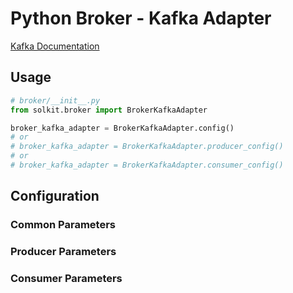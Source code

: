 
# Python Broker - Kafka Adapter

[Kafka Documentation]()

## Usage

```python
# broker/__init__.py
from solkit.broker import BrokerKafkaAdapter

broker_kafka_adapter = BrokerKafkaAdapter.config()
# or
# broker_kafka_adapter = BrokerKafkaAdapter.producer_config()
# or
# broker_kafka_adapter = BrokerKafkaAdapter.consumer_config()
```

## Configuration

### Common Parameters

### Producer Parameters

### Consumer Parameters

